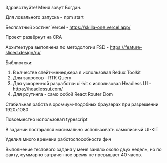 Здравствуйте! Меня зовут Богдан.

Для локального запуска - npm start

Бесплатный хостинг Vercel - https://skilla-one.vercel.app/

Проект развёрнут на CRA

Архитектура выполнена по методологии FSD - https://feature-sliced.design/ru/

Библиотеки:
1) В качестве стейт-менеджера я использовал Redux Toolkit
2) Для запросов - RTK Query
3) Для ускоренной разработки ui-kit я использовал Headless UI - https://headlessui.com/
4) Для роутинга - само собой React Router Dom

Стабильная работа в хромиум-подобных браузерах при разрешении 1920х1080

Повсеместно использовал typescript

В задании постарался масимально использовать самописный UI-KIT

Уделил много времени работоспособности фич

Выполнение тестового заданя у меня заняло около двух недель, но по факту, суммарно затраченное время не превышает 40 часов.
